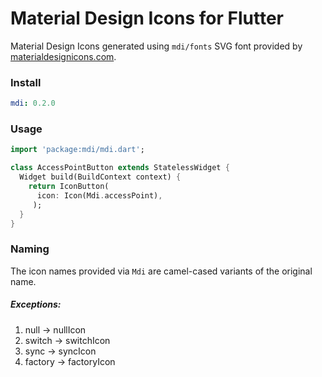# Material Design Icons for Flutter

Material Design Icons generated using `mdi/fonts` SVG font provided by
[materialdesignicons.com](https://materialdesignicons.com).

### Install

```yaml
mdi: 0.2.0
```

### Usage

```dart
import 'package:mdi/mdi.dart';

class AccessPointButton extends StatelessWidget {
  Widget build(BuildContext context) {
    return IconButton(
      icon: Icon(Mdi.accessPoint),
     );
  }
}
```

### Naming

The icon names provided via `Mdi` are camel-cased variants of the original name.

##### Exceptions:

1. null -> nullIcon
2. switch -> switchIcon
3. sync -> syncIcon
4. factory -> factoryIcon
